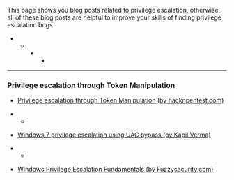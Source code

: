 This page shows you blog posts related to privilege escalation, otherwise, all of these blog posts are helpful to improve your skills of finding privilege escalation bugs


+ + + +
------------------------------------------------------------------------------




### Privilege escalation through Token Manipulation

* [Privilege escalation through Token Manipulation (by hacknpentest.com)](https://hacknpentest.com/privilege-escalation-through-token-manipulation/)



+ +

* [Windows 7 privilege escalation using UAC bypass (by Kapil Verma)](https://medium.com/@kapilvermarbl/windows-7-privilege-escalation-using-uac-bypass-b08f5523b7de)
+ +
* [Windows Privilege Escalation Fundamentals (by Fuzzysecurity.com)](https://www.fuzzysecurity.com/tutorials/16.html)
